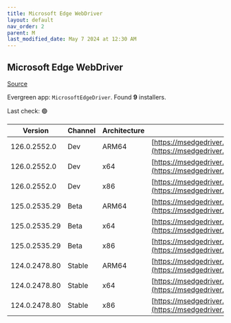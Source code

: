 ```yaml
---
title: Microsoft Edge WebDriver
layout: default
nav_order: 2
parent: M
last_modified_date: May 7 2024 at 12:30 AM
---
```


## Microsoft Edge WebDriver

[Source](https://www.microsoft.com/edge)

Evergreen app: `MicrosoftEdgeDriver`. Found **9** installers.

Last check: 🟢

| Version       | Channel | Architecture | URI                                                                                                                                            |
| ------------- | ------- | ------------ | ---------------------------------------------------------------------------------------------------------------------------------------------- |
| 126.0.2552.0  | Dev     | ARM64        | [https://msedgedriver.azureedge.net/126.0.2552.0/edgedriver_arm64.zip](https://msedgedriver.azureedge.net/126.0.2552.0/edgedriver_arm64.zip)   |
| 126.0.2552.0  | Dev     | x64          | [https://msedgedriver.azureedge.net/126.0.2552.0/edgedriver_win64.zip](https://msedgedriver.azureedge.net/126.0.2552.0/edgedriver_win64.zip)   |
| 126.0.2552.0  | Dev     | x86          | [https://msedgedriver.azureedge.net/126.0.2552.0/edgedriver_win32.zip](https://msedgedriver.azureedge.net/126.0.2552.0/edgedriver_win32.zip)   |
| 125.0.2535.29 | Beta    | ARM64        | [https://msedgedriver.azureedge.net/125.0.2535.29/edgedriver_arm64.zip](https://msedgedriver.azureedge.net/125.0.2535.29/edgedriver_arm64.zip) |
| 125.0.2535.29 | Beta    | x64          | [https://msedgedriver.azureedge.net/125.0.2535.29/edgedriver_win64.zip](https://msedgedriver.azureedge.net/125.0.2535.29/edgedriver_win64.zip) |
| 125.0.2535.29 | Beta    | x86          | [https://msedgedriver.azureedge.net/125.0.2535.29/edgedriver_win32.zip](https://msedgedriver.azureedge.net/125.0.2535.29/edgedriver_win32.zip) |
| 124.0.2478.80 | Stable  | ARM64        | [https://msedgedriver.azureedge.net/124.0.2478.80/edgedriver_arm64.zip](https://msedgedriver.azureedge.net/124.0.2478.80/edgedriver_arm64.zip) |
| 124.0.2478.80 | Stable  | x64          | [https://msedgedriver.azureedge.net/124.0.2478.80/edgedriver_win64.zip](https://msedgedriver.azureedge.net/124.0.2478.80/edgedriver_win64.zip) |
| 124.0.2478.80 | Stable  | x86          | [https://msedgedriver.azureedge.net/124.0.2478.80/edgedriver_win32.zip](https://msedgedriver.azureedge.net/124.0.2478.80/edgedriver_win32.zip) |
